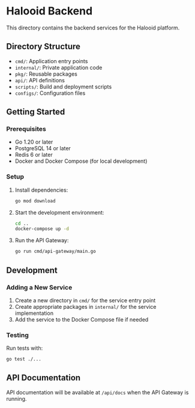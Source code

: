 # Halooid Backend

This directory contains the backend services for the Halooid platform.

## Directory Structure

- `cmd/`: Application entry points
- `internal/`: Private application code
- `pkg/`: Reusable packages
- `api/`: API definitions
- `scripts/`: Build and deployment scripts
- `configs/`: Configuration files

## Getting Started

### Prerequisites

- Go 1.20 or later
- PostgreSQL 14 or later
- Redis 6 or later
- Docker and Docker Compose (for local development)

### Setup

1. Install dependencies:
   ```bash
   go mod download
   ```

2. Start the development environment:
   ```bash
   cd ..
   docker-compose up -d
   ```

3. Run the API Gateway:
   ```bash
   go run cmd/api-gateway/main.go
   ```

## Development

### Adding a New Service

1. Create a new directory in `cmd/` for the service entry point
2. Create appropriate packages in `internal/` for the service implementation
3. Add the service to the Docker Compose file if needed

### Testing

Run tests with:
```bash
go test ./...
```

## API Documentation

API documentation will be available at `/api/docs` when the API Gateway is running.
